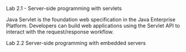 Lab 2.1 - Server-side programming with servlets

Java Servlet is the foundation web specification in the Java Enterprise Platform. Developers can build web applications using the Servlet API to interact with the request/response workflow.



Lab 2.2 Server-side programming with embedded servers

